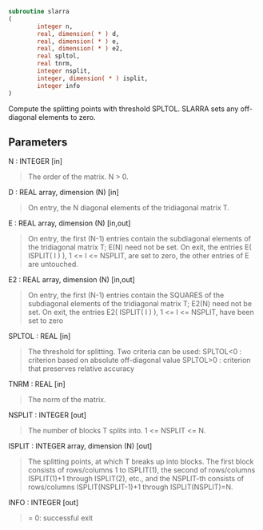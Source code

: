 ```fortran
subroutine slarra
(
        integer n,
        real, dimension( * ) d,
        real, dimension( * ) e,
        real, dimension( * ) e2,
        real spltol,
        real tnrm,
        integer nsplit,
        integer, dimension( * ) isplit,
        integer info
)
```

Compute the splitting points with threshold SPLTOL.
SLARRA sets any  off-diagonal elements to zero.

## Parameters
N : INTEGER [in]
> The order of the matrix. N > 0.

D : REAL array, dimension (N) [in]
> On entry, the N diagonal elements of the tridiagonal
> matrix T.

E : REAL array, dimension (N) [in,out]
> On entry, the first (N-1) entries contain the subdiagonal
> elements of the tridiagonal matrix T; E(N) need not be set.
> On exit, the entries E( ISPLIT( I ) ), 1 <= I <= NSPLIT,
> are set to zero, the other entries of E are untouched.

E2 : REAL array, dimension (N) [in,out]
> On entry, the first (N-1) entries contain the SQUARES of the
> subdiagonal elements of the tridiagonal matrix T;
> E2(N) need not be set.
> On exit, the entries E2( ISPLIT( I ) ),
> 1 <= I <= NSPLIT, have been set to zero

SPLTOL : REAL [in]
> The threshold for splitting. Two criteria can be used:
> SPLTOL<0 : criterion based on absolute off-diagonal value
> SPLTOL>0 : criterion that preserves relative accuracy

TNRM : REAL [in]
> The norm of the matrix.

NSPLIT : INTEGER [out]
> The number of blocks T splits into. 1 <= NSPLIT <= N.

ISPLIT : INTEGER array, dimension (N) [out]
> The splitting points, at which T breaks up into blocks.
> The first block consists of rows/columns 1 to ISPLIT(1),
> the second of rows/columns ISPLIT(1)+1 through ISPLIT(2),
> etc., and the NSPLIT-th consists of rows/columns
> ISPLIT(NSPLIT-1)+1 through ISPLIT(NSPLIT)=N.

INFO : INTEGER [out]
> = 0:  successful exit

